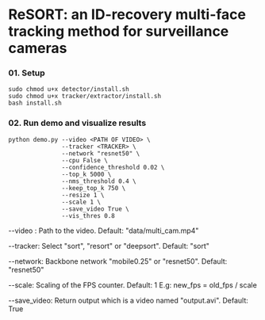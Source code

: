 # ReSORT: an ID-recovery multi-face tracking method for surveillance cameras

### 01. Setup 
```
sudo chmod u+x detector/install.sh
sudo chmod u+x tracker/extractor/install.sh
bash install.sh
```

### 02. Run demo and visualize results
```
python demo.py --video <PATH OF VIDEO> \
               --tracker <TRACKER> \
               --network "resnet50" \
               --cpu False \
               --confidence_threshold 0.02 \
               --top_k 5000 \ 
               --nms_threshold 0.4 \
               --keep_top_k 750 \
               --resize 1 \
               --scale 1 \
               --save_video True \
               --vis_thres 0.8
```
--video : Path to the video. Default: "data/multi_cam.mp4" 

--tracker: Select "sort", "resort" or "deepsort". Default: "sort" 

--network: Backbone network "mobile0.25" or "resnet50". Default: "resnet50" 

--scale: Scaling of the FPS counter. Default: 1 
E.g: new_fps = old_fps / scale 

--save_video: Return output which is a video named "output.avi". Default: True 
